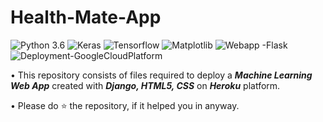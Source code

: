 # Health-Mate-App
![Python 3.6](https://img.shields.io/badge/Python-3.6-brightgreen.svg) ![Keras](https://img.shields.io/badge/Library-Keras_Learn-red.svg) 
![Tensorflow](https://img.shields.io/badge/Library-Tensorflow_Learn-orange.svg) ![Matplotlib](https://img.shields.io/badge/Library-Seaborn-ff69b4.svg) ![Webapp -Flask](https://img.shields.io/badge/Webapp-Django-brightgreen.svg) ![Deployment-GoogleCloudPlatform](https://img.shields.io/badge/Deployment-Heroku-violet.svg)



• This repository consists of files required to deploy a ___Machine Learning Web App___ created with ___Django, HTML5, CSS___ on ___Heroku___ platform.



• Please do ⭐ the repository, if it helped you in anyway.
